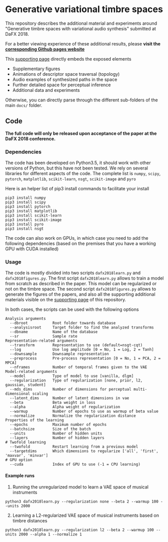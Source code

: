 # Generative variational timbre spaces

This repository describes the additional material and experiments around "Generative timbre spaces with variational audio synthesis" submitted at DaFX 2018.

For a better viewing experience of these additional results, please **visit the [corresponding Github pages website](https://acids-ircam.github.io/variational-timbre/ "DaFX 2018 - Latent spaces")**

This [supporting page](https://acids-ircam.github.io/variational-timbre/ "DaFX 2018 - Latent spaces") directly embeds the exposed elements
  * Supplementary figures
  * Animations of descriptor space traversal (topology)
  * Audio examples of synthesized paths in the space
  * Further detailed space for perceptual inference
  * Additional data and experiments
  
Otherwise, you can directly parse through the different sub-folders of the main `docs/` folder.

## Code

**The full code will only be released upon acceptance of the paper at the DaFX 2018 conference.**

### Dependencies

The code has been developed on Python3.5, it should work with other versions of Python, but this have not been tested. We rely on several libraries for different aspects of the code. The complete list is `numpy`, `scipy`, `pytorch`, `matplotlib`, `scikit-learn`, `nsgt`, `scikit-image` and `pyro`

Here is an helper list of pip3 install commands to facilitate your install

```
pip3 install numpy
pip3 install scipy
pip3 install pytorch
pip3 install matplotlib
pip3 install scikit-learn
pip3 install scikit-image
pip3 install pyro
pip3 install nsgt
```

The code can also work on GPUs, in which case you need to add the following dependencies (based on the premises that you have a working GPU with CUDA installed)

### Usage

The code is mostly divided into two scripts `dafx2018learn.py` and `dafx2018figures.py`. The first script `dafx2018learn.py` allows to train a model from scratch as described in the paper. This model can be regularized or not on the timbre space. The second script `dafx2018figures.py` allows to generate the figures of the papers, and also all the supporting additional materials visible on the [supporting page](https://acids-ircam.github.io/variational-timbre/ "DaFX 2018 - Latent spaces") of this repository.

In both cases, the scripts can be used with the following options

```
Analysis arguments
  --dbroot           Root folder towards database
  --analysisroot     Target folder to find the analyzed transforms
  --dbname           Name of the database
  --sr               Sample rate
Representation-related arguments
  --transform        Representation to use (default=nsgt-cqt)
  --log              Use log amplitude [0 = No, 1 = Log, 2 = Tanh]
  --downsample       Downsample representation
  --preprocess       Pre-process representation [0 = No, 1 = PCA, 2 = MPCA]
  --nframes          Number of temporal frames given to the VAE
Model-related arguments
  --model            Type of model to use [vanilla, dlgm]
  --regularization   Type of regularization [none, prior, l2, gaussian, student]
  --mds_dims         Number of dimensions for perceptual multi-dimensional scaling
  --latent_dims      Number of latent dimensions in vae
  --beta             Beta weight in loss
  --alpha            Alpha weight of regularization
  --warmup           Number of epochs to use as warmup of beta value
  --normalize        Normalize the regularization distance
Properties of the learning
  --epochs           Maximum number of epochs
  --batchsize        Size of the batch
  --units            Number of hidden units
  --layers           Number of hidden layers
# Twofold learning
  --twofold          Restart learning from a previous model
  --targetdims       Which dimensions to regularize ['all', 'first', 'maxvar', 'minvar']
# GPU option
  --cuda             Index of GPU to use (-1 = CPU learning)

```

#### Example runs

1. Running the unregularized model to learn a VAE space of musical instruments

```
python3 dafx2018learn.py --regularization none --beta 2 --warmup 100 --units 2000
```

2. Learning a L2-regularized VAE space of musical instruments based on timbre distances

```
python3 dafx2018learn.py --regularization l2 --beta 2 --warmup 100 --units 2000 --alpha 1 --normalize 1
```
